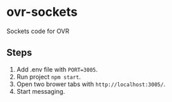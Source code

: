 # ovr-sockets

Sockets code for OVR

## Steps

1. Add .env file with `PORT=3005`.
2. Run project `npm start`.
3. Open two brower tabs with `http://localhost:3005/`.
4. Start messaging.
